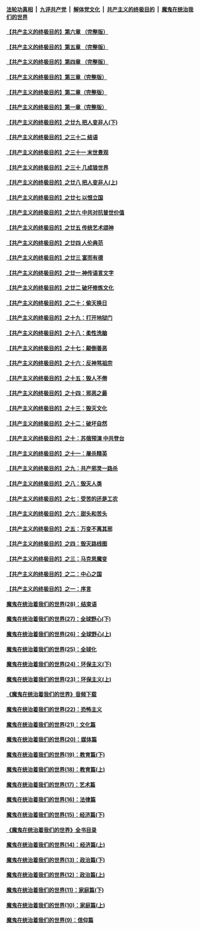 ####  [法轮功真相](../../../../basic/blob/master/README.md?t=06030531) &nbsp;|&nbsp; [九评共产党](../../../../9ping.md/blob/master/README.md?t=06030531) &nbsp;|&nbsp; [解体党文化](../../../../jtdwh.md/blob/master/README.md?t=06030531)  &nbsp;|&nbsp; [共产主义的终极目的](../../../../gczydzjmd.md/blob/master/README.md?t=06030531) &nbsp;|&nbsp; [魔鬼在统治我们的世界](../../../../mgztzwmdsj.md/blob/master/README.md?t=06030531) 

#### [【共产主义的终极目的】第六章 （完整版）](../pages/nsc422/n11428913.md?t=06030531) 

#### [【共产主义的终极目的】第五章 （完整版）](../pages/nsc422/n11428912.md?t=06030531) 

#### [【共产主义的终极目的】第四章 （完整版）](../pages/nsc422/n11428907.md?t=06030531) 

#### [【共产主义的终极目的】第三章（完整版）](../pages/nsc422/n11428848.md?t=06030531) 

#### [【共产主义的终极目的】第二章（完整版）](../pages/nsc422/n11428831.md?t=06030531) 

#### [【共产主义的终极目的】第一章（完整版）](../pages/nsc422/n11417651.md?t=06030531) 

#### [【共产主义的终极目的】之廿九 把人变非人(下)](../pages/nsc422/n11344140.md?t=06030531) 

#### [【共产主义的终极目的】之三十二 结语](../pages/nsc422/n11360535.md?t=06030531) 

#### [【共产主义的终极目的】之三十一 末世景观](../pages/nsc422/n11351129.md?t=06030531) 

#### [【共产主义的终极目的】之三十 几成狼世界](../pages/nsc422/n11348280.md?t=06030531) 

#### [【共产主义的终极目的】之廿八 把人变非人(上)](../pages/nsc422/n11340492.md?t=06030531) 

#### [【共产主义的终极目的】之廿七 以恨立国](../pages/nsc422/n11336944.md?t=06030531) 

#### [【共产主义的终极目的】之廿六 中共对抗普世价值](../pages/nsc422/n11324785.md?t=06030531) 

#### [【共产主义的终极目的】之廿五 传统艺术颂神](../pages/nsc422/n11296396.md?t=06030531) 

#### [【共产主义的终极目的】之廿四 人伦典范](../pages/nsc422/n11296397.md?t=06030531) 

#### [【共产主义的终极目的】之廿三 富而有德](../pages/nsc422/n11283598.md?t=06030531) 

#### [【共产主义的终极目的】之廿一 神传语言文字](../pages/nsc422/n11263265.md?t=06030531) 

#### [【共产主义的终极目的】之廿二 破坏修炼文化](../pages/nsc422/n11245728.md?t=06030531) 

#### [【共产主义的终极目的】之二十：偷天换日](../pages/nsc422/n11238846.md?t=06030531) 

#### [【共产主义的终极目的】之十九：打开地狱门](../pages/nsc422/n11206376.md?t=06030531) 

#### [【共产主义的终极目的】之十八：柔性洗脑](../pages/nsc422/n11199994.md?t=06030531) 

#### [【共产主义的终极目的】之十七：颠倒善恶](../pages/nsc422/n11179782.md?t=06030531) 

#### [【共产主义的终极目的】之十六：反神骂祖宗](../pages/nsc422/n11166798.md?t=06030531) 

#### [【共产主义的终极目的】之十五：毁人不倦](../pages/nsc422/n11166792.md?t=06030531) 

#### [【共产主义的终极目的】之十四：邪恶之最](../pages/nsc422/n11150249.md?t=06030531) 

#### [【共产主义的终极目的】之十三：毁灭文化](../pages/nsc422/n11135227.md?t=06030531) 

#### [【共产主义的终极目的】之十二：破坏自然](../pages/nsc422/n11135214.md?t=06030531) 

#### [【共产主义的终极目的】之十：苏俄预演 中共登台](../pages/nsc422/n11118424.md?t=06030531) 

#### [【共产主义的终极目的】之十一：屠杀精英](../pages/nsc422/n11118442.md?t=06030531) 

#### [【共产主义的终极目的】之九：共产邪灵一路杀](../pages/nsc422/n11114139.md?t=06030531) 

#### [【共产主义的终极目的】之八：毁灭人类](../pages/nsc422/n11108503.md?t=06030531) 

#### [【共产主义的终极目的】之七：受苦的还是工农](../pages/nsc422/n11101809.md?t=06030531) 

#### [【共产主义的终极目的】之六：甜头和苦头](../pages/nsc422/n11096971.md?t=06030531) 

#### [【共产主义的终极目的】之五：万变不离其邪](../pages/nsc422/n11091285.md?t=06030531) 

#### [【共产主义的终极目的】之四：毁灭路线图](../pages/nsc422/n11086284.md?t=06030531) 

#### [【共产主义的终极目的】之三：马克思魔变](../pages/nsc422/n11061941.md?t=06030531) 

#### [【共产主义的终极目的】之二：中心之国](../pages/nsc422/n11047728.md?t=06030531) 

#### [【共产主义的终极目的】之一：序言](../pages/nsc422/n11086077.md?t=06030531) 

#### [魔鬼在统治着我们的世界(28)：结束语](../pages/nsc422/n10936246.md?t=06030531) 

#### [魔鬼在统治着我们的世界(27)：全球野心(下)](../pages/nsc422/n10928319.md?t=06030531) 

#### [魔鬼在统治着我们的世界(26)：全球野心(上)](../pages/nsc422/n10900318.md?t=06030531) 

#### [魔鬼在统治着我们的世界(25)：全球化](../pages/nsc422/n10788205.md?t=06030531) 

#### [魔鬼在统治着我们的世界(24)：环保主义(下)](../pages/nsc422/n10695307.md?t=06030531) 

#### [魔鬼在统治着我们的世界(23)：环保主义(上)](../pages/nsc422/n10688613.md?t=06030531) 

#### [《魔鬼在统治着我们的世界》音频下载](../pages/nsc422/n10635553.md?t=06030531) 

#### [魔鬼在统治着我们的世界(22)：恐怖主义](../pages/nsc422/n10614727.md?t=06030531) 

#### [魔鬼在统治着我们的世界(21)：文化篇](../pages/nsc422/n10597706.md?t=06030531) 

#### [魔鬼在统治着我们的世界(20)：媒体篇](../pages/nsc422/n10586579.md?t=06030531) 

#### [魔鬼在统治着我们的世界(19)：教育篇(下)](../pages/nsc422/n10564808.md?t=06030531) 

#### [魔鬼在统治着我们的世界(18)：教育篇(上)](../pages/nsc422/n10526970.md?t=06030531) 

#### [魔鬼在统治着我们的世界(17)：艺术篇](../pages/nsc422/n10499093.md?t=06030531) 

#### [魔鬼在统治着我们的世界(16)：法律篇](../pages/nsc422/n10485969.md?t=06030531) 

#### [魔鬼在统治着我们的世界(15)：经济篇(下)](../pages/nsc422/n10469975.md?t=06030531) 

#### [《魔鬼在统治着我们的世界》全书目录](../pages/nsc422/n10464261.md?t=06030531) 

#### [魔鬼在统治着我们的世界(14)：经济篇(上)](../pages/nsc422/n10457370.md?t=06030531) 

#### [魔鬼在统治着我们的世界(13)：政治篇(下)](../pages/nsc422/n10448270.md?t=06030531) 

#### [魔鬼在统治着我们的世界(12)：政治篇(上)](../pages/nsc422/n10444576.md?t=06030531) 

#### [魔鬼在统治着我们的世界(11)：家庭篇(下)](../pages/nsc422/n10440961.md?t=06030531) 

#### [魔鬼在统治着我们的世界(10)：家庭篇(上)](../pages/nsc422/n10435448.md?t=06030531) 

#### [魔鬼在统治着我们的世界(9)：信仰篇](../pages/nsc422/n10432159.md?t=06030531) 


